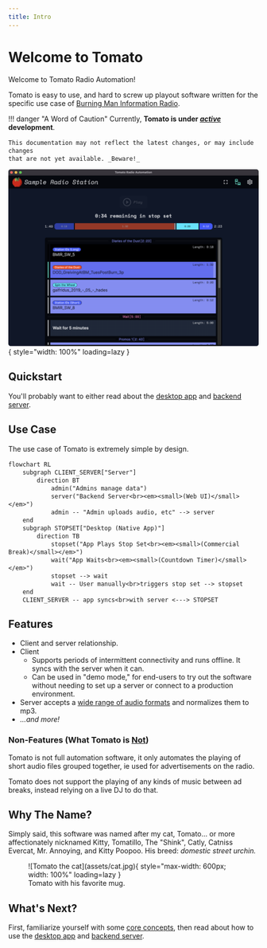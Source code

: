 ```yaml
---
title: Intro
---
```


# Welcome to Tomato

Welcome to Tomato Radio Automation!

Tomato is easy to use, and hard to screw up playout software written for the
specific use case of [Burning Man Information Radio](https://bmir.org).

!!! danger "A Word of Caution"
    Currently, **Tomato is under <u>_active_</u> development**.

    This documentation may not reflect the latest changes, or may include changes
    that are not yet available. _Beware!_

![](assets/client/screenshot.png){ style="width: 100%" loading=lazy }

## Quickstart

You'll probably want to either read about the [desktop app](client.md) and
[backend server](server/index.md).

## Use Case

The use case of Tomato is extremely simple by design.

```mermaid
flowchart RL
    subgraph CLIENT_SERVER["Server"]
        direction BT
            admin("Admins manage data")
            server("Backend Server<br><em><small>(Web UI)</small></em>")
            admin -- "Admin uploads audio, etc" --> server
    end
    subgraph STOPSET["Desktop (Native App)"]
        direction TB
            stopset("App Plays Stop Set<br><em><small>(Commercial Break)</small></em>")
            wait("App Waits<br><em><small>(Countdown Timer)</small></em>")
            stopset --> wait
            wait -- User manually<br>triggers stop set --> stopset
    end
    CLIENT_SERVER -- app syncs<br>with server <---> STOPSET
```


## Features

* Client and server relationship.
* Client
    * Supports periods of intermittent connectivity and runs offline. It syncs
      with the server when it can.
    * Can be used in "demo mode," for end-users to try out the software without
      needing to set up a server or connect to a production environment.
* Server accepts a [wide range of audio formats](https://ffmpeg.org/ffmpeg-codecs.html)
  and normalizes them to mp3.
* _...and more!_

### Non-Features (What Tomato is **<u>Not</u>**)

Tomato is not full automation software, it only automates the playing of
short audio files grouped together, ie used for advertisements on the radio.

Tomato does not support the playing of any kinds of music between ad breaks,
instead relying on a live DJ to do that.

## Why The Name?

Simply said, this software was named after my cat, Tomato... or more
affectionately nicknamed Kitty, Tomatillo, The "Shink", Catly, Catniss Evercat,
Mr. Annoying, and Kitty Poopoo. His breed: _domestic street urchin._

<figure markdown>
![Tomato the cat](assets/cat.jpg){ style="max-width: 600px; width: 100%" loading=lazy }
<figcaption>Tomato with his favorite mug.</figcaption>
</figure>

## What's Next?

First, familiarize yourself with some [core concepts](concepts.md), then read
about how to use the [desktop app](client.md) and [backend server](server/index.md).
